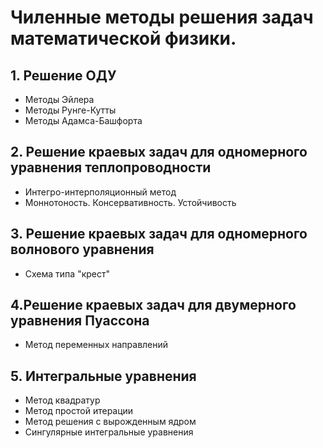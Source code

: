 # Чиленные методы решения задач математической физики.
## 1. Решение ОДУ
- Методы Эйлера
- Методы Рунге-Кутты
- Методы Адамса-Башфорта
## 2. Решение краевых задач для одномерного уравнения теплопроводности
- Интегро-интерполяционный метод
- Моннотоность. Консервативность. Устойчивость
## 3. Решение краевых задач для одномерного волнового уравнения
- Схема типа "крест"
## 4.Решение краевых задач для двумерного уравнения Пуассона
- Метод переменных направлений  
## 5. Интегральные уравнения
- Метод квадратур
- Метод простой итерации
- Метод решения с вырожденным ядром
- Сингулярные интегральные уравнения
